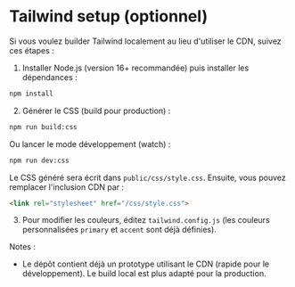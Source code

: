 # Tailwind setup (optionnel)

Si vous voulez builder Tailwind localement au lieu d'utiliser le CDN, suivez ces étapes :

1. Installer Node.js (version 16+ recommandée) puis installer les dépendances :

```bash
npm install
```

2. Générer le CSS (build pour production) :

```bash
npm run build:css
```

Ou lancer le mode développement (watch) :

```bash
npm run dev:css
```

Le CSS généré sera écrit dans `public/css/style.css`. Ensuite, vous pouvez remplacer l'inclusion CDN par :

```html
<link rel="stylesheet" href="/css/style.css">
```

3. Pour modifier les couleurs, éditez `tailwind.config.js` (les couleurs personnalisées `primary` et `accent` sont déjà définies).

Notes :
- Le dépôt contient déjà un prototype utilisant le CDN (rapide pour le développement). Le build local est plus adapté pour la production.
